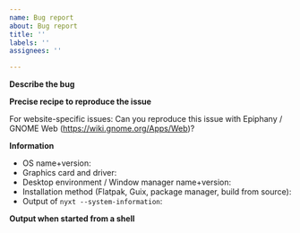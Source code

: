 ```yaml
---
name: Bug report
about: Bug report
title: ''
labels: ''
assignees: ''

---
```


**Describe the bug**

**Precise recipe to reproduce the issue**

For website-specific issues:
Can you reproduce this issue with Epiphany / GNOME Web (https://wiki.gnome.org/Apps/Web)?

**Information**
- OS name+version:
- Graphics card and driver:
- Desktop environment / Window manager name+version:
- Installation method (Flatpak, Guix, package manager, build from source):
- Output of `nyxt --system-information`:

**Output when started from a shell**
